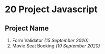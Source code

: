 # 20 Project Javascript

## Project Name
1. Form Validator _(15 September 2020)_
2. Movie Seat Booking _(19 September 2020)_